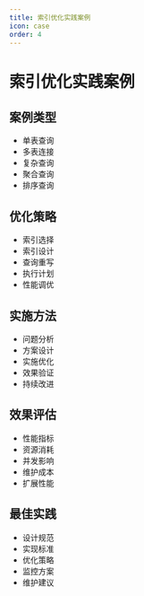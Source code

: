 ```yaml
---
title: 索引优化实践案例
icon: case
order: 4
---
```


# 索引优化实践案例

## 案例类型
- 单表查询
- 多表连接
- 复杂查询
- 聚合查询
- 排序查询

## 优化策略
- 索引选择
- 索引设计
- 查询重写
- 执行计划
- 性能调优

## 实施方法
- 问题分析
- 方案设计
- 实施优化
- 效果验证
- 持续改进

## 效果评估
- 性能指标
- 资源消耗
- 并发影响
- 维护成本
- 扩展性能

## 最佳实践
- 设计规范
- 实现标准
- 优化策略
- 监控方案
- 维护建议
